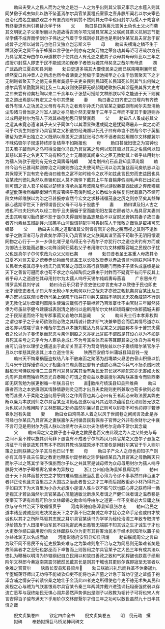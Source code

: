 <!-- { "loadSidebar": true } -->
　　勅曰夫受人之民人而为之牧之是岂一人之为乎出则其父事兄事示之水薤入则其同梦儆于鸡虫如此以防不坠堇焉尔尔具官某妻程氏室家之壸非朕所闻若以尔夫宰邑邑治化成名立自朕观之不有羣资则有阴赞不然则其无中牵也用封尔为孺人于戏含章有终妻道也尚引弗替永孚于休
　　父
　　勅曰易曰黄离元吉黄土色也土父火而袭其文明犹之子父相附丽以为道故得吉焉尔项元辅具官某之父朕闻其慕义抗躬志节挺举学儒不成弃而学剑尔子伟达之气着于专城则亦其道也是用封尔某官且夫官怠于宦成曾子之所以诫曾元也他日又独立岂忘斯义乎
　　母
　　勅曰夫横海之鳞不生于蹄潴弥天之翼不奋于蜂房以言乎徳产则亦有之矣万物之荣各功其母讵可诬哉尔方氏乃具官某之母由尔以母道教尔子使其邑人有孔迩之戴其子众母其母母师比以三年之成授尔封孺人即吏于民不能诚求如保赤子者皆为媿其母矣念之哉尔有母遗
　　湖广武昌府江夏县知县刘勷
　　勅曰吏道多端其大要使民亲之而已朕南睠荆襄师荒绎然夏口兵冲昔人之所虑也然今者沸羮之势极于潢池揭竿之心生于愁苦聚天下之才无制贼者聚天下之徳无亲民者奚惑乎夫吏亲民则民知死长民知死长则其气出何贼之虑尔具官某勤勤翼翼比及三年其效则使获薪无叹頳尾絶歌旅乐其涂宼畏其界大吏考之曰未尝有谅矣杜陶以来二千余年以子张楚可授阶文林郎朕以宰之能通于天下则翼宣之道出焉是以有宏文之令尔其懋哉
　　妻
　　勅曰妻之曰齐吏之曰理内有齐徳者外有理人之功民之父母有与共为之者焉尔孙氏乃具官某之妻朕则有闻尔夫至清絶尘形诸马骨当是之时室人讁之亦乌能介然无变至于三年乎三年而不变其于妻道则亦以成用是封尔为孺人于戏其益黾勉思日赞赞襄哉
　　父
　　勅曰凡人蚤成必其父之遗其未竟必遗诸其子夫父子同体今以其潜显殊遘或疑之是犹疑寒暑非一嵗之功讵可乎尔贡生刘志宇乃具官某之父积道穷经淹踬以死孔子曰有命岂不然哉今尔子英挺骤蜚为吏声出独立之义既炳以章盖天之道犹张弓亦有不诬者矣兹用赠尔文林郎冀尔不昧佑啓尔子规逺持终即复结草不如斯报也
　　母
　　勅曰甚哉妇徳之为宫钟也其夫若子皷而声之乌可得没哉尔冯氏乃具官某之母何以知其顺以其夫之名儒何以知其慈以其子之名吏天下乌有积行之士无耦徳其间奉公之臣无教勤其上者乎兹用封尔为孺人猗欤于是则有无穷之闻夀母纯嘏
　　湖南荆州府石首县知县谭尚烱
　　勅曰今治令已甚司勲则亦治之司庾则亦治之夫使司勲正词以治其茧丝而司庾骫志以治其保障天下岂有完令哉诗曰维昔之富不如时维今之疚不如兹此言民穷而吏益困也具官某政刑徳礼条然以章辑和民人莫不夷怿下戴其上牛车自输非假羽毛声称日出如此则可谓之贤人君子矣朕以楚貏豸洊承兵革粤波南及壑以游鲵秦蔓西延嫁之奔豕殣痍相望仳荡嗷然每睇衡湘忾焉废箸嗟乎苟俾列城之长悉如尔良朕复何忧哉嘉乃丕绩可阶文林郎维朕以为治之已甚报亦宜然今宏文之求移诸循茂底之厉之则亦至矣其益殚厥心逺期宰世天下安得谓吾民父母不可与于股肱乎
　　妻
　　勅曰谋及妇人古之戒也不曰夫妇外内以经二物乎且夫谪徧于室而能阳阳左簧右房者防人哉具官某妻刘氏由其明理习勤终窭不怨于是尔夫得自矫挺晶志悬鱼不以官财民膏娯其妻子故曰妻者齐也素丝五緎副笄六珈羔羊山河讵谓非配乎可畀封孺人于戏敬之哉孰是翟袆可忘缟綦
　　父
　　勅曰夫长民之道取诸其父则皆有焉非必教之睨而视之其则不逺惟孝子之防深者可与言此矣尔谭可旬乃具官某之父朕闻其谊至高不苟取予无阴阳懐谖罔物之心行于一乡一乡俱化嗟乎是乌得无令子哉尔子亦犹行尔之道也夫钓有方而或为御法土致能而必推火功殊涂同归莫若父子者用赠尔为文林郎繄容城之民视尔子犹父也是真尔子尔何求哉为众父父则已矣
　　母
　　勅曰昔者圣王甚重人母故其令曰夏不刈蓝夫夏之徳赤赤长物而母蓝圣王以长物故贵赤以赤故贵蓝也则朕岂得不为长民者大报其母乎尔杨氏乃具官某之母既以高行襄隠鹿门而教子子贤名成底绩是故天下之善皆可遡而求也苟不求之亦乌知陶侃之廉由于封鲊而不疑寛平有问平反其上者乎母人之道道在其母用封尔为太孺人呜呼天锡尔纯嘏夀母燕喜
　　广东惠州府博罗县知县刘守诚
　　勅曰诗云乐只君子言吏徳也亦言吏有才以致徳于民也即吏无才谁徳吏者孔子曰大车无輗小车无軏何以行之哉夫才亦徳之輗軏矣具官某比及三年亦既以成朕观顷者所司条上保障干橹并在尔躬夫盗贼不靖则民无农桑威禁不行则吏无教化试尔盘错利器飚生使海波戢氛行子皷枻若乃百雉搴壮不由官财三年屭然装俸为尽虽盐亭健令建康城表刚清之徳何以逾斯用阶尔文林郎顷既擢尔佐郡菰城夫郡之于民渐逺而佐不能专郡事菰又岩地尔其毖哉
　　父
　　勅曰夫士行本孝非权舆之谓也孝子之于亲苟欲致则必致之其精诚计数才断气决兼举悉会而后其情尽道亦以出名亦以成嗟乎岂不难哉尔生员以孝旌刘载达乃具官某之父刲股称孝享于瞽宗夫儒者之论以为子春伤足而悲恶亏亲体刲股之义亦犹此耳朕不谓然是其设心以为不如是且死其亲亏之云乎今为人臣杀身成仁不为亏其亲体君亲等耳即其亲之体自为亲亏何由可讥自尔以理学之儒道出于此斯关至正不为骛竒明矣兹以尔子奏绩赠尔某官尔子且以尔孝慈其民忠其上本立道生信夫
　　陜西西安府华州蒲城县知县钱一宠
　　勅曰天不悔秦祸宼盗蚁结八年不散雍函之聚荡为战塲燐火昼游白骨山积重以饥荒斗米千钱殍殣弥涂父子相食诗曰周余黎民靡有孑遗朕心痛之今兵气不扬杀贼罔效﨣桓无可恃朕惟恃二三良有司耳具官某其治有条民爱其长宼不能犯灾亦无害如火攸灼周庐具烬而独岿然灵光自泰斯亦可谓之奇矣兹以奏最授尔某阶朕甚重令而轸西秦即无厌苦勉为朕更拊循一年朕且召尔
　　直徽州府绩溪县知县熊维典
　　勅曰廉者百治之本吏廉则其情静情静则灵见而才出且夫柔刚则吏所兼取也苟多欲则必噬物而甚畏人于柔刚之道何居乎周公之作周官也其心必曰有王者起必来取法要其弊吏断以廉为本朕则师之尔具官某至清絶私邑遂以理凡其洒烦决蕴绥良化顽则皆无欲之为也朕以为难用阶子文林郎锡之勅命虽然尔廉以自正则可以厉物不可也抑抑乎若渉春氷岂有失哉
　　妻
　　勅曰女曰鸡鸣圣人着之以风于世闾巷之间闻言及此是亦可经也尔某氏乃具官某之妻朕嘉尔夫拊循吾民若保赤子官俸之外非有余财尔之中襄不言可见是用封尔为孺人朕以治绩考尔夫以尔夫治绩考尔宠命不常尔其念哉
　　父
　　勅曰闻之父之教子也十母吏之教民也百父由此观之为人之父处吏与母之间不竞不絿以施其训苟非下愚岂有不成者乎尔熊希凤乃具官某之父由尔子悬鱼之清征于马骨是故知其有本不然则其教也胡威原涉不其鉴欤是用封尔某官于乎入则尔策之出则朕拂之尔子其马也日以千里
　　母
　　勅曰子产众人之母也抑知子产则亦有其母乎且夫任棠之教吏也鞭影尔厐参赖之矧伊操绩某氏乃具官某之母勤斯天只而尔子以之笃其学嗟予慎旃而尔子以之共其官是诚母师为众母母用封尔为孺人呜呼朕将大进尔子即福夀名堂未为异数也
　　浙江台州府临海县知县周瑞旭
　　勅曰邑于天下具体而甚穷吏之才故曰难焉蜀厐统当乱世心薄为令谬不事事然曰非百里才者非正论也且夫百里古之大国古之治此者鲁公之才三年而后报政讵必小材乃得托之乎如曰天下为大百里为小办大必废小是谓人胜斗饮不胜勺饮也朕心非之朕苟得一循吏视其才若岳海然尔具官某晶心茂能通敏沈断承风者谓之严健仰沫者谓之温恭移是使宰天下讵有难哉可阶尔文林郎锡之勅命呜呼由尔之道更一年不变者必大显庸之朕欲与守令共治天下敢循恒贯乎
　　河南彰徳府临漳县知县张尔忠
　　勅曰治民之道本诸至诚诚至则志决灵出天下之才莫不归之矣诚之命才犹心之命手足也或曰才故诚也以其才之所际笃驱其志就之耳尔具官某读书为学学为经纶治漳三年致专取济节浮给馈及于人田擐甲治军民不曰扰甯武再出愚智无端朕不知其诚之生才诚生于才也大吏奏尔绩曰最用授尔阶文林郎朕以尔为吏有其将畧治民本于经术则知所以置子矣尔益冰渊无以名成而放
　　河南彰徳府安阳县知县巩焴
　　勅曰朕闻周公之言曰为政不简不易民不有近吏投繁处难与之为繁难则愈不治与之为简易则无繁难者矣是故简易者才之至归也宓巫而下卓鲁而上则皆用之尔具官某予之大邑三年有成其法以徳礼为鞭棰以明清为钤辖纲纪自立民用以和故曰善政之致和气犹桴皷也朕嘉子绩用阶尔文林郎今秦宼南突震邻虩然民戴其长是则其干城也其更厉尔谋即宼至无害者以免难之赏赏尔
　　陜西长安县知县梁州
　　勅曰朕欲兴礼乐而兵革不休秦宼九年堕城荡野师出无功将不能战欤抑吏不能将也夫庐墓之计急于首功守望之谊盛于袍泽含哺之情安于转馈农桑之地壮于金汤此四者吏之所得使也今吏不徳无术失其民和疾视之心与贼为气朕甚恨焉尔具官某令秦三年两城并戴兴进弦诵耘耝豪强贫弱以存流亡悉萃与宼终始民无惧心闾井晏然声势俱出是则子以政教为韬钤子可将也宋人有言安得百子骏布满天下乎用阶尔文林郎繄尔才倍三年之功可以数世虽然九十日半其慎之哉











　　倪文贞集巻四
　　钦定四库全书
　　倪文贞集巻五
　　明　倪元璐　撰
　　拟碑
　　奉勅拟撰巨马桥龙神祠碑文
